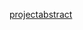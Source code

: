 [projectabstract](https://github.com/shiroikumakoori/studentProjecthHibernate/blob/main/socialMedia/Docs/projectAbstract.md)
